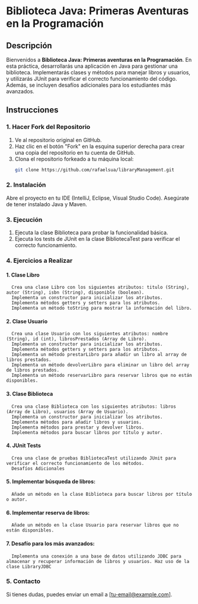 # Biblioteca Java: Primeras Aventuras en la Programación

## Descripción

Bienvenidos a **Biblioteca Java: Primeras aventuras en la Programación**. 
En esta práctica, desarrollarás una aplicación en Java para gestionar una biblioteca. Implementarás clases y métodos para manejar libros y usuarios, y utilizarás JUnit para verificar el correcto funcionamiento del código. Además, se incluyen desafíos adicionales para los estudiantes más avanzados.

## Instrucciones

### 1. Hacer Fork del Repositorio

1. Ve al repositorio original en GitHub.
2. Haz clic en el botón "Fork" en la esquina superior derecha para crear una copia del repositorio en tu cuenta de GitHub.
3. Clona el repositorio forkeado a tu máquina local:
   ```bash
   git clone https://github.com/rafaelsua/libraryManagement.git
   ```
### 2. Instalación
   Abre el proyecto en tu IDE (IntelliJ, Eclipse, Visual Studio Code).
   Asegúrate de tener instalado Java y Maven.

### 3. Ejecución

1.  Ejecuta la clase Biblioteca para probar la funcionalidad básica.
2.  Ejecuta los tests de JUnit en la clase BibliotecaTest para verificar el correcto funcionamiento.

### 4.  Ejercicios a Realizar

#### 1. Clase Libro
      Crea una clase Libro con los siguientes atributos: titulo (String), autor (String), isbn (String), disponible (boolean).
      Implementa un constructor para inicializar los atributos.
      Implementa métodos getters y setters para los atributos.
      Implementa un método toString para mostrar la información del libro.
#### 2. Clase Usuario
      Crea una clase Usuario con los siguientes atributos: nombre (String), id (int), librosPrestados (Array de Libro).
      Implementa un constructor para inicializar los atributos.
      Implementa métodos getters y setters para los atributos.
      Implementa un método prestarLibro para añadir un libro al array de libros prestados.
      Implementa un método devolverLibro para eliminar un libro del array de libros prestados.
      Implementa un método reservarLibro para reservar libros que no están disponibles.
#### 3. Clase Biblioteca
      Crea una clase Biblioteca con los siguientes atributos: libros (Array de Libro), usuarios (Array de Usuario).
      Implementa un constructor para inicializar los atributos.
      Implementa métodos para añadir libros y usuarios.
      Implementa métodos para prestar y devolver libros.
      Implementa métodos para buscar libros por título y autor.
#### 4. JUnit Tests
      Crea una clase de pruebas BibliotecaTest utilizando JUnit para verificar el correcto funcionamiento de los métodos.
      Desafíos Adicionales

#### 5. Implementar búsqueda de libros:

      Añade un método en la clase Biblioteca para buscar libros por título o autor.

#### 6. Implementar reserva de libros:

      Añade un método en la clase Usuario para reservar libros que no están disponibles.

#### 7. Desafío para los más avanzados:
      
      Implementa una conexión a una base de datos utilizando JDBC para almacenar y recuperar información de libros y usuarios. Haz uso de la clase LibraryJDBC

### 5. Contacto
Si tienes dudas, puedes enviar un email a [tu-email@example.com].

